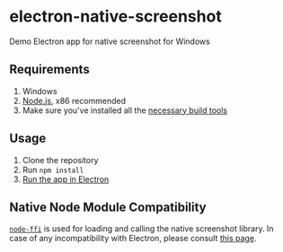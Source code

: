# electron-native-screenshot
Demo Electron app for native screenshot for Windows

## Requirements
1. Windows
2. [Node.js][node-js-website], x86 recommended
3. Make sure you've installed all the [necessary build tools][build-tools]

## Usage
1. Clone the repository
2. Run `npm install`
3. [Run the app in Electron][run-in-electron]

## Native Node Module Compatibility
[`node-ffi`][node-ffi-github] is used for loading and calling the native screenshot library. In case of any incompatibility with Electron, please consult [this page][electron-native-modules].

[node-js-website]: https://nodejs.org/
[build-tools]: https://github.com/nodejs/node-gyp#installation
[run-in-electron]: http://electron.atom.io/docs/latest/tutorial/quick-start/#run-your-app
[node-ffi-github]: https://github.com/node-ffi/node-ffi
[electron-native-modules]: http://electron.atom.io/docs/latest/tutorial/using-native-node-modules/
